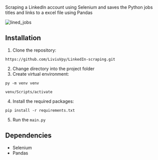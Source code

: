 Scraping a LinkedIn account using Selenium and saves the Python jobs titles and links to a excel file using Pandas

![lined_jobs](https://github.com/user-attachments/assets/62a5c682-9144-4bf7-896b-0b8236638f41)


## Installation
1. Clone the repository: 
```
https://github.com/LiviuVpy/LinkedIn-scraping.git
```
2. Change directory into the project folder
3. Create virtual environment: 
```
py -m venv venv
``` 
```
venv/Scripts/activate
```
4. Install the required packages: 
```
pip install -r requirements.txt
```
5. Run the `main.py`

## Dependencies

- Selenium
- Pandas
